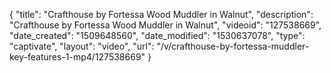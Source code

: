 {
    "title": "Crafthouse by Fortessa Wood Muddler in Walnut",
    "description": "Crafthouse by Fortessa Wood Muddler in Walnut",
    "videoid": "127538669",
    "date_created": "1509648560",
    "date_modified": "1530637078",
    "type": "captivate",
    "layout": "video",
    "url": "\/v\/crafthouse-by-fortessa-muddler-key-features-1-mp4\/127538669"
}